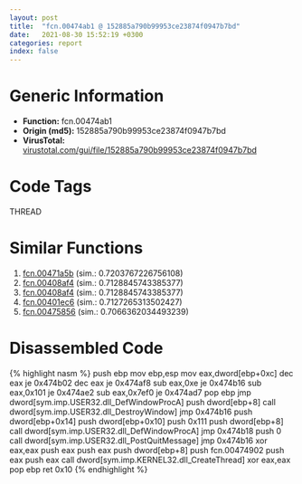 ```yaml
---
layout: post
title:  "fcn.00474ab1 @ 152885a790b99953ce23874f0947b7bd"
date:   2021-08-30 15:52:19 +0300
categories: report
index: false
---
```


# Generic Information
- **Function:** fcn.00474ab1
- **Origin (md5):** 152885a790b99953ce23874f0947b7bd
- **VirusTotal:** [virustotal.com/gui/file/152885a790b99953ce23874f0947b7bd][virustotal_ref]

# Code Tags
<span class="tag" id="THREAD">THREAD</span>


# Similar Functions

1. [fcn.00471a5b][similar_1_ref] (sim.: 0.7203767226756108)
2. [fcn.00408af4][similar_2_ref] (sim.: 0.7128845743385377)
3. [fcn.00408af4][similar_3_ref] (sim.: 0.7128845743385377)
4. [fcn.00401ec6][similar_4_ref] (sim.: 0.7127265313502427)
5. [fcn.00475856][similar_5_ref] (sim.: 0.7066362034493239)


# Disassembled Code

{% highlight nasm %}
push ebp
mov ebp,esp
mov eax,dword[ebp+0xc]
dec eax
je 0x474b02
dec eax
je 0x474af8
sub eax,0xe
je 0x474b16
sub eax,0x101
je 0x474ae2
sub eax,0x7ef0
je 0x474ad7
pop ebp
jmp dword[sym.imp.USER32.dll_DefWindowProcA]
push dword[ebp+8]
call dword[sym.imp.USER32.dll_DestroyWindow]
jmp 0x474b16
push dword[ebp+0x14]
push dword[ebp+0x10]
push 0x111
push dword[ebp+8]
call dword[sym.imp.USER32.dll_DefWindowProcA]
jmp 0x474b18
push 0
call dword[sym.imp.USER32.dll_PostQuitMessage]
jmp 0x474b16
xor eax,eax
push eax
push eax
push dword[ebp+8]
push fcn.00474902
push eax
push eax
call dword[sym.imp.KERNEL32.dll_CreateThread]
xor eax,eax
pop ebp
ret 0x10
{% endhighlight %}


[similar_1_ref]: /report/fcn.00471a5b@d96761eb00d2d97e2b6f5ffffed0b46a
[similar_2_ref]: /report/fcn.00408af4@fbf34fa6d7da2b8e1de5133a8ca34847
[similar_3_ref]: /report/fcn.00408af4@6f11dca39a331a6e158b2810d4d8234f
[similar_4_ref]: /report/fcn.00401ec6@1087613e37392b2651fe938a253346b2
[similar_5_ref]: /report/fcn.00475856@ba63c5f75a2177720b184529dbf918cf
[virustotal_ref]: https://www.virustotal.com/gui/file/152885a790b99953ce23874f0947b7bd